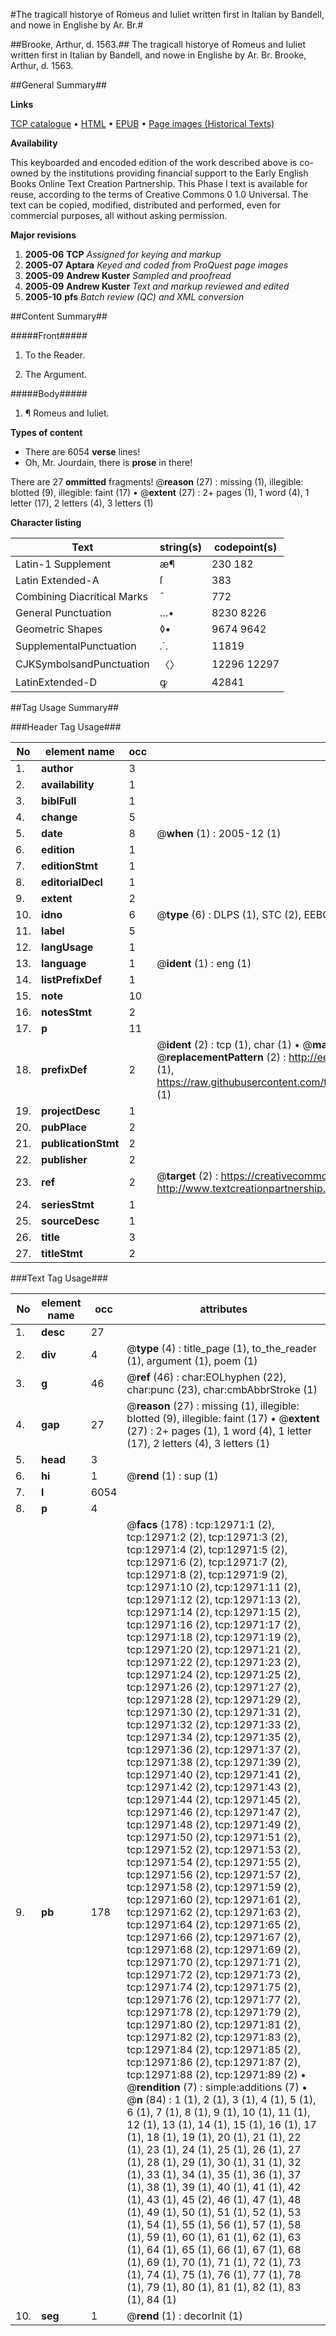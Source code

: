 #The tragicall historye of Romeus and Iuliet written first in Italian  by Bandell, and nowe in Englishe by Ar. Br.#

##Brooke, Arthur, d. 1563.##
The tragicall historye of Romeus and Iuliet written first in Italian  by Bandell, and nowe in Englishe by Ar. Br.
Brooke, Arthur, d. 1563.

##General Summary##

**Links**

[TCP catalogue](http://www.ota.ox.ac.uk/tcp/)  • 
[HTML](http://tei.it.ox.ac.uk/tcp/Texts-HTML/free/A03/A03435.html)  • 
[EPUB](http://tei.it.ox.ac.uk/tcp/Texts-EPUB/free/A03/A03435.epub) • 
[Page images (Historical Texts)](https://data.historicaltexts.jisc.ac.uk/view?pubId=eebo-99847907e&pageId=eebo-99847907e-12971-1)

**Availability**

This keyboarded and encoded edition of the
	       work described above is co-owned by the institutions
	       providing financial support to the Early English Books
	       Online Text Creation Partnership. This Phase I text is
	       available for reuse, according to the terms of Creative
	       Commons 0 1.0 Universal. The text can be copied,
	       modified, distributed and performed, even for
	       commercial purposes, all without asking permission.

**Major revisions**

1. __2005-06__ __TCP__ *Assigned for keying and markup*
1. __2005-07__ __Aptara__ *Keyed and coded from ProQuest page images*
1. __2005-09__ __Andrew Kuster__ *Sampled and proofread*
1. __2005-09__ __Andrew Kuster__ *Text and markup reviewed and edited*
1. __2005-10__ __pfs__ *Batch review (QC) and XML conversion*

##Content Summary##

#####Front#####

1. To the Reader.

1. The Argument.

#####Body#####

1. ¶ Romeus and Iuliet.

**Types of content**

  * There are 6054 **verse** lines!
  * Oh, Mr. Jourdain, there is **prose** in there!

There are 27 **ommitted** fragments! 
 @__reason__ (27) : missing (1), illegible: blotted (9), illegible: faint (17)  •  @__extent__ (27) : 2+ pages (1), 1 word (4), 1 letter (17), 2 letters (4), 3 letters (1)

**Character listing**


|Text|string(s)|codepoint(s)|
|---|---|---|
|Latin-1 Supplement|æ¶|230 182|
|Latin Extended-A|ſ|383|
|Combining             Diacritical Marks|̄|772|
|General Punctuation|…•|8230 8226|
|Geometric Shapes|◊▪|9674 9642|
|SupplementalPunctuation|⸫|11819|
|CJKSymbolsandPunctuation|〈〉|12296 12297|
|LatinExtended-D|ꝙ|42841|

##Tag Usage Summary##

###Header Tag Usage###

|No|element name|occ|attributes|
|---|---|---|---|
|1.|__author__|3||
|2.|__availability__|1||
|3.|__biblFull__|1||
|4.|__change__|5||
|5.|__date__|8| @__when__ (1) : 2005-12 (1)|
|6.|__edition__|1||
|7.|__editionStmt__|1||
|8.|__editorialDecl__|1||
|9.|__extent__|2||
|10.|__idno__|6| @__type__ (6) : DLPS (1), STC (2), EEBO-CITATION (1), PROQUEST (1), VID (1)|
|11.|__label__|5||
|12.|__langUsage__|1||
|13.|__language__|1| @__ident__ (1) : eng (1)|
|14.|__listPrefixDef__|1||
|15.|__note__|10||
|16.|__notesStmt__|2||
|17.|__p__|11||
|18.|__prefixDef__|2| @__ident__ (2) : tcp (1), char (1)  •  @__matchPattern__ (2) : ([0-9\-]+):([0-9IVX]+) (1), (.+) (1)  •  @__replacementPattern__ (2) : http://eebo.chadwyck.com/downloadtiff?vid=$1&page=$2 (1), https://raw.githubusercontent.com/textcreationpartnership/Texts/master/tcpchars.xml#$1 (1)|
|19.|__projectDesc__|1||
|20.|__pubPlace__|2||
|21.|__publicationStmt__|2||
|22.|__publisher__|2||
|23.|__ref__|2| @__target__ (2) : https://creativecommons.org/publicdomain/zero/1.0/ (1), http://www.textcreationpartnership.org/docs/. (1)|
|24.|__seriesStmt__|1||
|25.|__sourceDesc__|1||
|26.|__title__|3||
|27.|__titleStmt__|2||


###Text Tag Usage###

|No|element name|occ|attributes|
|---|---|---|---|
|1.|__desc__|27||
|2.|__div__|4| @__type__ (4) : title_page (1), to_the_reader (1), argument (1), poem (1)|
|3.|__g__|46| @__ref__ (46) : char:EOLhyphen (22), char:punc (23), char:cmbAbbrStroke (1)|
|4.|__gap__|27| @__reason__ (27) : missing (1), illegible: blotted (9), illegible: faint (17)  •  @__extent__ (27) : 2+ pages (1), 1 word (4), 1 letter (17), 2 letters (4), 3 letters (1)|
|5.|__head__|3||
|6.|__hi__|1| @__rend__ (1) : sup (1)|
|7.|__l__|6054||
|8.|__p__|4||
|9.|__pb__|178| @__facs__ (178) : tcp:12971:1 (2), tcp:12971:2 (2), tcp:12971:3 (2), tcp:12971:4 (2), tcp:12971:5 (2), tcp:12971:6 (2), tcp:12971:7 (2), tcp:12971:8 (2), tcp:12971:9 (2), tcp:12971:10 (2), tcp:12971:11 (2), tcp:12971:12 (2), tcp:12971:13 (2), tcp:12971:14 (2), tcp:12971:15 (2), tcp:12971:16 (2), tcp:12971:17 (2), tcp:12971:18 (2), tcp:12971:19 (2), tcp:12971:20 (2), tcp:12971:21 (2), tcp:12971:22 (2), tcp:12971:23 (2), tcp:12971:24 (2), tcp:12971:25 (2), tcp:12971:26 (2), tcp:12971:27 (2), tcp:12971:28 (2), tcp:12971:29 (2), tcp:12971:30 (2), tcp:12971:31 (2), tcp:12971:32 (2), tcp:12971:33 (2), tcp:12971:34 (2), tcp:12971:35 (2), tcp:12971:36 (2), tcp:12971:37 (2), tcp:12971:38 (2), tcp:12971:39 (2), tcp:12971:40 (2), tcp:12971:41 (2), tcp:12971:42 (2), tcp:12971:43 (2), tcp:12971:44 (2), tcp:12971:45 (2), tcp:12971:46 (2), tcp:12971:47 (2), tcp:12971:48 (2), tcp:12971:49 (2), tcp:12971:50 (2), tcp:12971:51 (2), tcp:12971:52 (2), tcp:12971:53 (2), tcp:12971:54 (2), tcp:12971:55 (2), tcp:12971:56 (2), tcp:12971:57 (2), tcp:12971:58 (2), tcp:12971:59 (2), tcp:12971:60 (2), tcp:12971:61 (2), tcp:12971:62 (2), tcp:12971:63 (2), tcp:12971:64 (2), tcp:12971:65 (2), tcp:12971:66 (2), tcp:12971:67 (2), tcp:12971:68 (2), tcp:12971:69 (2), tcp:12971:70 (2), tcp:12971:71 (2), tcp:12971:72 (2), tcp:12971:73 (2), tcp:12971:74 (2), tcp:12971:75 (2), tcp:12971:76 (2), tcp:12971:77 (2), tcp:12971:78 (2), tcp:12971:79 (2), tcp:12971:80 (2), tcp:12971:81 (2), tcp:12971:82 (2), tcp:12971:83 (2), tcp:12971:84 (2), tcp:12971:85 (2), tcp:12971:86 (2), tcp:12971:87 (2), tcp:12971:88 (2), tcp:12971:89 (2)  •  @__rendition__ (7) : simple:additions (7)  •  @__n__ (84) : 1 (1), 2 (1), 3 (1), 4 (1), 5 (1), 6 (1), 7 (1), 8 (1), 9 (1), 10 (1), 11 (1), 12 (1), 13 (1), 14 (1), 15 (1), 16 (1), 17 (1), 18 (1), 19 (1), 20 (1), 21 (1), 22 (1), 23 (1), 24 (1), 25 (1), 26 (1), 27 (1), 28 (1), 29 (1), 30 (1), 31 (1), 32 (1), 33 (1), 34 (1), 35 (1), 36 (1), 37 (1), 38 (1), 39 (1), 40 (1), 41 (1), 42 (1), 43 (1), 45 (2), 46 (1), 47 (1), 48 (1), 49 (1), 50 (1), 51 (1), 52 (1), 53 (1), 54 (1), 55 (1), 56 (1), 57 (1), 58 (1), 59 (1), 60 (1), 61 (1), 62 (1), 63 (1), 64 (1), 65 (1), 66 (1), 67 (1), 68 (1), 69 (1), 70 (1), 71 (1), 72 (1), 73 (1), 74 (1), 75 (1), 76 (1), 77 (1), 78 (1), 79 (1), 80 (1), 81 (1), 82 (1), 83 (1), 84 (1)|
|10.|__seg__|1| @__rend__ (1) : decorInit (1)|

